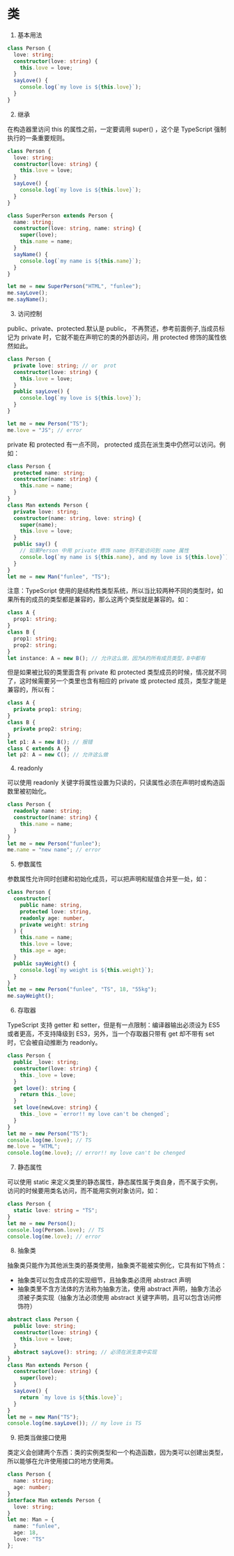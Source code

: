 # 类

1. 基本用法

```ts
class Person {
  love: string;
  constructor(love: string) {
    this.love = love;
  }
  sayLove() {
    console.log(`my love is ${this.love}`);
  }
}
```

2. 继承

在构造器里访问 this 的属性之前，一定要调用 super() ，这个是 TypeScript 强制执行的一条重要规则。

```ts
class Person {
  love: string;
  constructor(love: string) {
    this.love = love;
  }
  sayLove() {
    console.log(`my love is ${this.love}`);
  }
}

class SuperPerson extends Person {
  name: string;
  constructor(love: string, name: string) {
    super(love);
    this.name = name;
  }
  sayName() {
    console.log(`my name is ${this.name}`);
  }
}

let me = new SuperPerson("HTML", "funlee");
me.sayLove();
me.sayName();
```

3. 访问控制

public、private、protected.默认是 public， 不再赘述，参考前面例子,当成员标记为 private 时，它就不能在声明它的类的外部访问，用 protected 修饰的属性依然如此。

```ts
class Person {
  private love: string; // or  prot
  constructor(love: string) {
    this.love = love;
  }
  public sayLove() {
    console.log(`my love is ${this.love}`);
  }
}

let me = new Person("TS");
me.love = "JS"; // error
```

private 和 protected 有一点不同， protected 成员在派生类中仍然可以访问。例如：

```ts
class Person {
  protected name: string;
  constructor(name: string) {
    this.name = name;
  }
}
class Man extends Person {
  private love: string;
  constructor(name: string, love: string) {
    super(name);
    this.love = love;
  }
  public say() {
    // 如果Person 中用 private 修饰 name 则不能访问到 name 属性
    console.log(`my name is ${this.name}, and my love is ${this.love}`);
  }
}
let me = new Man("funlee", "TS");
```

注意：TypeScript 使用的是结构性类型系统，所以当比较两种不同的类型时，如果所有的成员的类型都是兼容的，那么这两个类型就是兼容的。如：

```ts
class A {
  prop1: string;
}
class B {
  prop1: string;
  prop2: string;
}
let instance: A = new B(); // 允许这么做，因为A的所有成员类型，B中都有
```

但是如果被比较的类里面含有 private 和 protected 类型成员的时候，情况就不同了，这时候需要另一个类里也含有相应的 private 或 protected 成员，类型才能是兼容的，所以有：

```ts
class A {
  private prop1: string;
}
class B {
  private prop2: string;
}
let p1: A = new B(); // 报错
class C extends A {}
let p2: A = new C(); // 允许这么做
```

4. readonly

可以使用 readonly 关键字将属性设置为只读的，只读属性必须在声明时或构造函数里被初始化。

```ts
class Person {
  readonly name: string;
  constructor(name: string) {
    this.name = name;
  }
}
let me = new Person("funlee");
me.name = "new name"; // error
```

5. 参数属性

参数属性允许同时创建和初始化成员，可以把声明和赋值合并至一处，如：

```ts
class Person {
  constructor(
    public name: string,
    protected love: string,
    readonly age: number,
    private weight: string
  ) {
    this.name = name;
    this.love = love;
    this.age = age;
  }
  public sayWeight() {
    console.log(`my weight is ${this.weight}`);
  }
}
let me = new Person("funlee", "TS", 18, "55kg");
me.sayWeight();
```

6. 存取器

TypeScript 支持 getter 和 setter，但是有一点限制：编译器输出必须设为 ES5 或者更高，不支持降级到 ES3，另外，当一个存取器只带有 get 却不带有 set 时，它会被自动推断为 readonly。

```ts
class Person {
  public _love: string;
  constructor(love: string) {
    this._love = love;
  }
  get love(): string {
    return this._love;
  }
  set love(newLove: string) {
    this._love = `error!! my love can't be chenged`;
  }
}
let me = new Person("TS");
console.log(me.love); // TS
me.love = "HTML";
console.log(me.love); // error!! my love can't be chenged
```

7. 静态属性

可以使用 static 来定义类里的静态属性，静态属性属于类自身，而不属于实例，访问的时候要用类名访问，而不能用实例对象访问，如：

```ts
class Person {
  static love: string = "TS";
}
let me = new Person();
console.log(Person.love); // TS
console.log(me.love); // error
```

8. 抽象类

抽象类只能作为其他派生类的基类使用，抽象类不能被实例化，它具有如下特点：

- 抽象类可以包含成员的实现细节，且抽象类必须用 abstract 声明
- 抽象类里不含方法体的方法称为抽象方法，使用 abstract 声明，抽象方法必须被子类实现（抽象方法必须使用 abstract 关键字声明，且可以包含访问修饰符）

```ts
abstract class Person {
  public love: string;
  constructor(love: string) {
    this.love = love;
  }
  abstract sayLove(): string; // 必须在派生类中实现
}
class Man extends Person {
  constructor(love: string) {
    super(love);
  }
  sayLove() {
    return `my love is ${this.love}`;
  }
}
let me = new Man("TS");
console.log(me.sayLove()); // my love is TS
```

9. 把类当做接口使用

类定义会创建两个东西：类的实例类型和一个构造函数，因为类可以创建出类型，所以能够在允许使用接口的地方使用类。

```ts
class Person {
  name: string;
  age: number;
}
interface Man extends Person {
  love: string;
}
let me: Man = {
  name: "funlee",
  age: 18,
  love: "TS"
};
```
